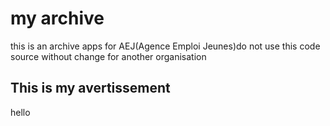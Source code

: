 # my archive
this is an archive apps for AEJ(Agence Emploi Jeunes)do not use this code source without change for another organisation

## This is my avertissement
hello